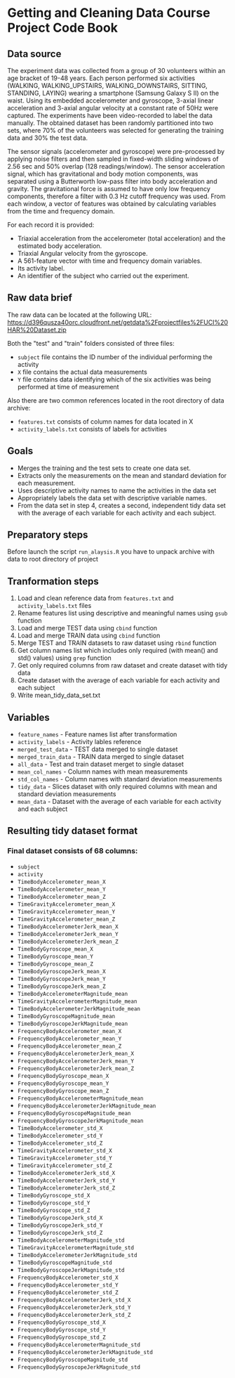 # Getting and Cleaning Data Course Project Code Book
## Data source
The experiment data was collected from a group of 30 volunteers within an age bracket of 19-48 years. Each person performed six activities (WALKING, WALKING_UPSTAIRS, WALKING_DOWNSTAIRS, SITTING, STANDING, LAYING) wearing a smartphone (Samsung Galaxy S II) on the waist. Using its embedded accelerometer and gyroscope, 3-axial linear acceleration and 3-axial angular velocity at a constant rate of 50Hz were captured. The experiments have been video-recorded to label the data manually. The obtained dataset has been randomly partitioned into two sets, where 70% of the volunteers was selected for generating the training data and 30% the test data. 

The sensor signals (accelerometer and gyroscope) were pre-processed by applying noise filters and then sampled in fixed-width sliding windows of 2.56 sec and 50% overlap (128 readings/window). The sensor acceleration signal, which has gravitational and body motion components, was separated using a Butterworth low-pass filter into body acceleration and gravity. The gravitational force is assumed to have only low frequency components, therefore a filter with 0.3 Hz cutoff frequency was used. From each window, a vector of features was obtained by calculating variables from the time and frequency domain.

For each record it is provided:

- Triaxial acceleration from the accelerometer (total acceleration) and the estimated body acceleration.
- Triaxial Angular velocity from the gyroscope. 
- A 561-feature vector with time and frequency domain variables. 
- Its activity label. 
- An identifier of the subject who carried out the experiment.

## Raw data brief

The raw data can be located at the following URL:
https://d396qusza40orc.cloudfront.net/getdata%2Fprojectfiles%2FUCI%20HAR%20Dataset.zip

Both the "test" and "train" folders consisted of three files:

- `subject` file contains the ID number of the individual performing the activity
- `X` file contains the actual data measurements
- `Y` file contains data identifying which of the six activities was being performed at time of measurement

Also there are two common references located in the root directory of data archive:
- `features.txt` consists of column names for data located in X
- `activity_labels.txt` consists of labels for activities

## Goals

- Merges the training and the test sets to create one data set.
- Extracts only the measurements on the mean and standard deviation for each measurement. 
- Uses descriptive activity names to name the activities in the data set
- Appropriately labels the data set with descriptive variable names. 
- From the data set in step 4, creates a second, independent tidy data set with the average of each variable for each activity and each subject.

## Preparatory steps

Before launch the script `run_alaysis.R` you have to unpack archive with data to root directory of project

## Tranformation steps

1. Load and clean reference data from `features.txt` and `activity_labels.txt` files
2. Rename features list using descriptive and meaningful names using `gsub` function
2. Load and merge TEST data using `cbind` function
3. Load and merge TRAIN data using `cbind` function
4. Merge TEST and TRAIN datasets to raw dataset using `rbind` function
5. Get column names list which includes only required (with mean() and std() values) using `grep` function
6. Get only required columns from raw dataset and create dataset with tidy data
7. Create dataset with the average of each variable for each activity and each subject
8. Write mean_tidy_data_set.txt

## Variables

- `feature_names` - Feature names list after transformation
- `activity_labels` - Activity lables reference
- `merged_test_data` - TEST data merged to single dataset
- `merged_train_data` - TRAIN data merged to single dataset
- `all_data` - Test and train dataset merget to single dataset
- `mean_col_names` - Column names with mean measurements
- `std_col_names` - Column names with standard deviation measurements
- `tidy_data` - Slices dataset with only required columns with mean and standard deviation measurements
- `mean_data` - Dataset with the average of each variable for each activity and each subject

## Resulting tidy dataset format

### Final dataset consists of 68 columns:

* `subject`
* `activity`
* `TimeBodyAccelerometer_mean_X`
* `TimeBodyAccelerometer_mean_Y`
* `TimeBodyAccelerometer_mean_Z`
* `TimeGravityAccelerometer_mean_X`
* `TimeGravityAccelerometer_mean_Y`
* `TimeGravityAccelerometer_mean_Z`
* `TimeBodyAccelerometerJerk_mean_X`
* `TimeBodyAccelerometerJerk_mean_Y`
* `TimeBodyAccelerometerJerk_mean_Z`
* `TimeBodyGyroscope_mean_X`
* `TimeBodyGyroscope_mean_Y`
* `TimeBodyGyroscope_mean_Z`
* `TimeBodyGyroscopeJerk_mean_X`
* `TimeBodyGyroscopeJerk_mean_Y`
* `TimeBodyGyroscopeJerk_mean_Z`
* `TimeBodyAccelerometerMagnitude_mean`
* `TimeGravityAccelerometerMagnitude_mean`
* `TimeBodyAccelerometerJerkMagnitude_mean`
* `TimeBodyGyroscopeMagnitude_mean`
* `TimeBodyGyroscopeJerkMagnitude_mean`
* `FrequencyBodyAccelerometer_mean_X`
* `FrequencyBodyAccelerometer_mean_Y`
* `FrequencyBodyAccelerometer_mean_Z`
* `FrequencyBodyAccelerometerJerk_mean_X`
* `FrequencyBodyAccelerometerJerk_mean_Y`
* `FrequencyBodyAccelerometerJerk_mean_Z`
* `FrequencyBodyGyroscope_mean_X`
* `FrequencyBodyGyroscope_mean_Y`
* `FrequencyBodyGyroscope_mean_Z`
* `FrequencyBodyAccelerometerMagnitude_mean`
* `FrequencyBodyAccelerometerJerkMagnitude_mean`
* `FrequencyBodyGyroscopeMagnitude_mean`
* `FrequencyBodyGyroscopeJerkMagnitude_mean`
* `TimeBodyAccelerometer_std_X`
* `TimeBodyAccelerometer_std_Y`
* `TimeBodyAccelerometer_std_Z`
* `TimeGravityAccelerometer_std_X`
* `TimeGravityAccelerometer_std_Y`
* `TimeGravityAccelerometer_std_Z`
* `TimeBodyAccelerometerJerk_std_X`
* `TimeBodyAccelerometerJerk_std_Y`
* `TimeBodyAccelerometerJerk_std_Z`
* `TimeBodyGyroscope_std_X`
* `TimeBodyGyroscope_std_Y`
* `TimeBodyGyroscope_std_Z`
* `TimeBodyGyroscopeJerk_std_X`
* `TimeBodyGyroscopeJerk_std_Y`
* `TimeBodyGyroscopeJerk_std_Z`
* `TimeBodyAccelerometerMagnitude_std`
* `TimeGravityAccelerometerMagnitude_std`
* `TimeBodyAccelerometerJerkMagnitude_std`
* `TimeBodyGyroscopeMagnitude_std`
* `TimeBodyGyroscopeJerkMagnitude_std`
* `FrequencyBodyAccelerometer_std_X`
* `FrequencyBodyAccelerometer_std_Y`
* `FrequencyBodyAccelerometer_std_Z`
* `FrequencyBodyAccelerometerJerk_std_X`
* `FrequencyBodyAccelerometerJerk_std_Y`
* `FrequencyBodyAccelerometerJerk_std_Z`
* `FrequencyBodyGyroscope_std_X`
* `FrequencyBodyGyroscope_std_Y`
* `FrequencyBodyGyroscope_std_Z`
* `FrequencyBodyAccelerometerMagnitude_std`
* `FrequencyBodyAccelerometerJerkMagnitude_std`
* `FrequencyBodyGyroscopeMagnitude_std`
* `FrequencyBodyGyroscopeJerkMagnitude_std`
